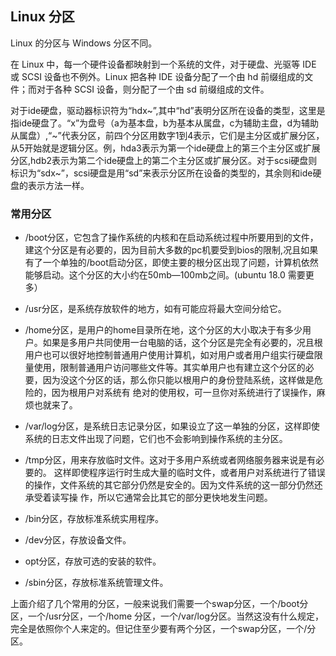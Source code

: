 
## Linux 分区 
Linux 的分区与 Windows 分区不同。

在 Linux 中，每一个硬件设备都映射到一个系统的文件，对于硬盘、光驱等 IDE 或 SCSI 设备也不例外。Linux 把各种 IDE 设备分配了一个由 hd 前缀组成的文件；而对于各种 SCSI 设备，则分配了一个由 sd 前缀组成的文件。

对于ide硬盘，驱动器标识符为“hdx~”,其中“hd”表明分区所在设备的类型，这里是指ide硬盘了。“x”为盘号（a为基本盘，b为基本从属盘，c为辅助主盘，d为辅助从属盘）,“\~”代表分区，前四个分区用数字1到4表示，它们是主分区或扩展分区，从5开始就是逻辑分区。例，hda3表示为第一个ide硬盘上的第三个主分区或扩展分区,hdb2表示为第二个ide硬盘上的第二个主分区或扩展分区。对于scsi硬盘则标识为“sdx\~”，scsi硬盘是用“sd”来表示分区所在设备的类型的，其余则和ide硬盘的表示方法一样。

### 常用分区

* /boot分区，它包含了操作系统的内核和在启动系统过程中所要用到的文件，建这个分区是有必要的，因为目前大多数的pc机要受到bios的限制,况且如果有了一个单独的/boot启动分区，即使主要的根分区出现了问题，计算机依然能够启动。这个分区的大小约在50mb—100mb之间。(ubuntu 18.0 需要更多）

* /usr分区，是系统存放软件的地方，如有可能应将最大空间分给它。

* /home分区，是用户的home目录所在地，这个分区的大小取决于有多少用户。如果是多用户共同使用一台电脑的话，这个分区是完全有必要的，况且根用户也可以很好地控制普通用户使用计算机，如对用户或者用户组实行硬盘限量使用，限制普通用户访问哪些文件等。其实单用户也有建立这个分区的必要，因为没这个分区的话，那么你只能以根用户的身份登陆系统，这样做是危险的，因为根用户对系统有 绝对的使用权，可一旦你对系统进行了误操作，麻烦也就来了。

* /var/log分区，是系统日志记录分区，如果设立了这一单独的分区，这样即使系统的日志文件出现了问题，它们也不会影响到操作系统的主分区。

* /tmp分区，用来存放临时文件。这对于多用户系统或者网络服务器来说是有必要的。 这样即使程序运行时生成大量的临时文件，或者用户对系统进行了错误的操作，文件系统的其它部分仍然是安全的。因为文件系统的这一部分仍然还承受着读写操 作，所以它通常会比其它的部分更快地发生问题。

* /bin分区，存放标准系统实用程序。

* /dev分区，存放设备文件。

* opt分区，存放可选的安装的软件。

* /sbin分区，存放标准系统管理文件。

上面介绍了几个常用的分区，一般来说我们需要一个swap分区，一个/boot分区，一个/usr分区，一个/home 分区，一个/var/log分区。当然这没有什么规定，完全是依照你个人来定的。但记住至少要有两个分区，一个swap分区，一个/分区。
